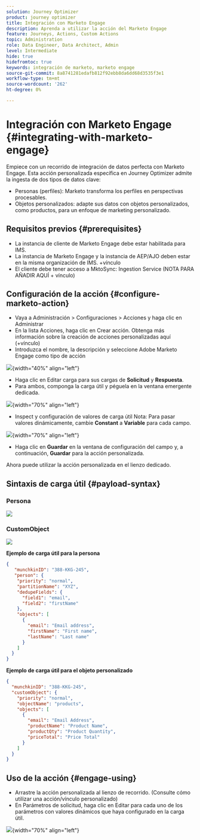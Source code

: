 ```yaml
---
solution: Journey Optimizer
product: journey optimizer
title: Integración con Marketo Engage
description: Aprenda a utilizar la acción del Marketo Engage
feature: Journeys, Actions, Custom Actions
topic: Administration
role: Data Engineer, Data Architect, Admin
level: Intermediate
hide: true
hidefromtoc: true
keywords: integración de marketo, marketo engage
source-git-commit: 8a8741281edafb812f92ebb8da6dd68d3535f3e1
workflow-type: tm+mt
source-wordcount: '262'
ht-degree: 0%

---
```



# Integración con Marketo Engage {#integrating-with-marketo-engage}

Empiece con un recorrido de integración de datos perfecta con Marketo Engage. Esta acción personalizada específica en Journey Optimizer admite la ingesta de dos tipos de datos clave:

* Personas (perfiles): Marketo transforma los perfiles en perspectivas procesables.
* Objetos personalizados: adapte sus datos con objetos personalizados, como productos, para un enfoque de marketing personalizado.

## Requisitos previos {#prerequisites}

* La instancia de cliente de Marketo Engage debe estar habilitada para IMS.
* La instancia de Marketo Engage y la instancia de AEP/AJO deben estar en la misma organización de IMS. +vínculo
* El cliente debe tener acceso a MktoSync: Ingestion Service (NOTA PARA AÑADIR AQUÍ + vínculo)

## Configuración de la acción {#configure-marketo-action}

* Vaya a Administración > Configuraciones > Acciones y haga clic en Administrar
* En la lista Acciones, haga clic en Crear acción. Obtenga más información sobre la creación de acciones personalizadas aquí (+vínculo)
* Introduzca el nombre, la descripción y seleccione Adobe Marketo Engage como tipo de acción

![](assets/engage-customaction-creation.png){width="40%" align="left"}

* Haga clic en Editar carga para sus cargas de **Solicitud** y **Respuesta**.
* Para ambos, componga la carga útil y péguela en la ventana emergente dedicada.

![](assets/engage-customaction-payload.png){width="70%" align="left"}

* Inspect y configuración de valores de carga útil
Nota: Para pasar valores dinámicamente, cambie **Constant** a **Variable** para cada campo.

![](assets/engage-customaction-payload-fields.png){width="70%" align="left"}

* Haga clic en **Guardar** en la ventana de configuración del campo y, a continuación, **Guardar** para la acción personalizada.

Ahora puede utilizar la acción personalizada en el lienzo dedicado.


## Sintaxis de carga útil {#payload-syntax}

### Persona

![](assets/payload-person.png)

### CustomObject

![](assets/payload-customobject.png)


**Ejemplo de carga útil para la persona**

```json
{
   "munchkinID": "388-KKG-245",  
   "person": {
    "priority": "normal",
    "partitionName": "XYZ",
    "dedupeFields": {
      "field1": "email",
      "field2": "firstName"
    },
    "objects": [
      {
        "email": "Email address",
        "firstName": "First name",
        "lastName": "Last name"
      }
    ]
  }
}
```

**Ejemplo de carga útil para el objeto personalizado**

```json
{
  "munchkinID": "388-KKG-245", 
  "customObject": {
    "priority": "normal",
    "objectName": "products",
    "objects": [
      {
        "email": "Email Address",
        "productName": "Product Name",
        "productQty": "Product Quantity",
        "priceTotal": "Price Total"
      }
    ]
  }
}
```


## Uso de la acción {#engage-using}

* Arrastre la acción personalizada al lienzo de recorrido. (Consulte cómo utilizar una acción/vínculo personalizado)
* En Parámetros de solicitud, haga clic en Editar para cada uno de los parámetros con valores dinámicos que haya configurado en la carga útil.

![](assets/engage-use-canvas.png){width="70%" align="left"}

